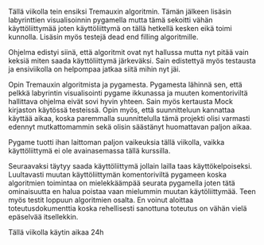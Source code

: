 Tällä viikolla tein ensiksi Tremauxin algoritmin. Tämän jälkeen lisäsin labyrinttien visualisoinnin pygamella mutta tämä sekoitti vähän käyttöliittymää
joten käyttöliittymä on tällä hetkellä kesken eikä toimi kunnolla. Lisäsin myös testejä dead end filling algoritmille.

Ohjelma edistyi siinä, että algoritmit ovat nyt hallussa mutta nyt pitää vain keksiä miten saada käyttöliittymä järkeväksi. Sain edistettyä myös testausta ja ensiviikolla on helpompaa jatkaa siitä mihin nyt jäi.

Opin Tremauxin algoritmista ja pygamesta. Pygamesta lähinnä sen, että pelkkä labyrintin visualisointi pygame ikkunassa ja muuten komentoriviltä hallittava ohjelma eivät sovi hyvin yhteen. Sain myös kertausta Mock kirjaston käytössä testeissä. Opin myös, että suunnitteluun kannattaa käyttää aikaa, koska paremmalla suunnittelulla tämä projekti olisi varmasti edennyt mutkattomammin sekä olisin säästänyt huomattavan paljon aikaa.

Pygame tuotti ihan laittoman paljon vaikeuksia tällä viikolla, vaikka käyttöliittymä ei ole avainasemassa tällä kurssilla.

Seuraavaksi täytyy saada käyttöliittymä jollain lailla taas käyttökelpoiseksi. Luultavasti muutan käyttöliittymän komentoriviltä pygameen koska 
algoritmien toimintaa on mielekkäämpää seurata pygamella joten tätä ominaisuutta en halua poistaa vaan mielummin muutan käytöliittymää. Teen myös testit loppuun algoritmien osalta. En voinut aloittaa toteutusdokumenttia koska rehellisesti sanottuna toteutus on vähän vielä epäselvää itsellekkin.

Tällä viikolla käytin aikaa 24h
